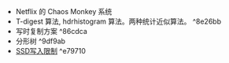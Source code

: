 -  Netflix 的 Chaos Monkey 系统
-  T-digest 算法, hdrhistogram 算法。两种统计近似算法。 ^8e26bb
- 写时复制方案 ^86cdca
- 分形树 ^9df9ab
- [SSD写入限制](https://www.zhihu.com/question/322703161) ^e79710